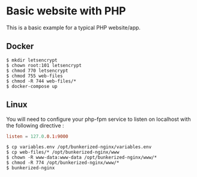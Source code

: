 # Basic website with PHP

This is a basic example for a typical PHP website/app.

## Docker

```shell
$ mkdir letsencrypt
$ chown root:101 letsencrypt
$ chmod 770 letsencrypt
$ chmod 755 web-files
$ chmod -R 744 web-files/*
$ docker-compose up
```

## Linux

You will need to configure your php-fpm service to listen on localhost with the following directive :
```conf
listen = 127.0.0.1:9000
```

```shell
$ cp variables.env /opt/bunkerized-nginx/variables.env
$ cp web-files/* /opt/bunkerized-nginx/www
$ chown -R www-data:www-data /opt/bunkerized-nginx/www/*
$ chmod -R 774 /opt/bunkerized-nginx/www/*
$ bunkerized-nginx
```
